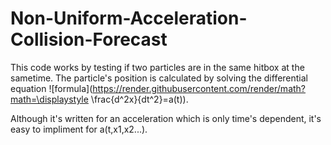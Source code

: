 # Non-Uniform-Acceleration-Collision-Forecast

This code works by testing if two particles are in the same hitbox at the sametime. The particle's position is calculated by solving the differential equation ![formula](https://render.githubusercontent.com/render/math?math=\displaystyle \frac{d^2x}{dt^2}=a(t)).

Although it's written for an acceleration which is only time's dependent, it's easy to impliment for a(t,x1,x2...). 
